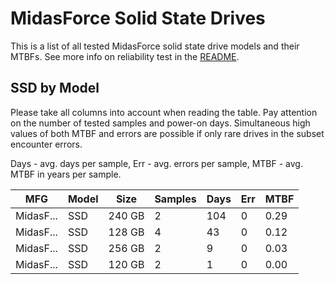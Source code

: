 MidasForce Solid State Drives
=============================

This is a list of all tested MidasForce solid state drive models and their MTBFs. See
more info on reliability test in the [README](https://github.com/linuxhw/SMART).

SSD by Model
------------

Please take all columns into account when reading the table. Pay attention on the
number of tested samples and power-on days. Simultaneous high values of both MTBF
and errors are possible if only rare drives in the subset encounter errors.

Days - avg. days per sample,
Err  - avg. errors per sample,
MTBF - avg. MTBF in years per sample.

| MFG       | Model              | Size   | Samples | Days  | Err   | MTBF |
|-----------|--------------------|--------|---------|-------|-------|------|
| MidasF... | SSD                | 240 GB | 2       | 104   | 0     | 0.29   |
| MidasF... | SSD                | 128 GB | 4       | 43    | 0     | 0.12   |
| MidasF... | SSD                | 256 GB | 2       | 9     | 0     | 0.03   |
| MidasF... | SSD                | 120 GB | 2       | 1     | 0     | 0.00   |
